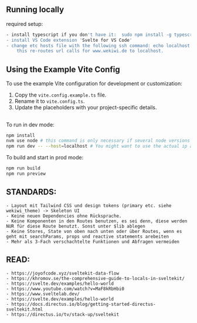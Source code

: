 ## Running locally

required setup:
```bash
- install typescript if you don't have it:  sudo npm install -g typescript
- install VS Code extension 'Svelte for VS Code'
- change etc hosts file with the following ssh command: echo localhost www.wekiwi.de" | sudo tee -a /etc/hosts
    this re-routes url calls for www.wekiwi.de to localhost. 
```
## Using the Example Vite Config

To use the example Vite configuration for development or customization:

1. Copy the `vite.config.example.ts` file.
2. Rename it to `vite.config.ts`.
3. Update the placeholders with your project-specific details.

## 

To run in dev mode:

```bash
npm install
nvm use node # this command is only necessary if several node versions are installed on your computer
npm run dev -- --host=localhost # You might want to use the actual ip adress if this does not work
```

To build and start in prod mode:

```bash
npm run build
npm run preview
```

## STANDARDS:
```
- Layout mit Tailwind CSS und design tokens (primary etc. siehe wekiwi_theme) -> Skeleton UI
- Keine neuen Dependencies ohne Rücksprache.
- Keine Komponenten in den Routes benutzen, es sei denn, diese werden NUR für diese Route benutzt. Sonst unter $lib ablegen
- Keine Stores, State von oben nach unten oder über Routes, wenn es geht mit searchParams, props und reactive statements arebeiten
- Mehr als 3-Fach verschachtelte Funktionen und Abfragen vermeiden
```


## READ:
```
- https://joyofcode.xyz/sveltekit-data-flow
- https://khromov.se/the-comprehensive-guide-to-locals-in-sveltekit/
- https://svelte.dev/examples/hello-world
- https://www.youtube.com/watch?v=MaF8kRbHbi0
- https://www.sveltelab.dev/
- https://svelte.dev/examples/hello-world
- https://docs.directus.io/blog/getting-started-directus-sveltekit.html
- https://directus.io/tv/stack-up/sveltekit
```